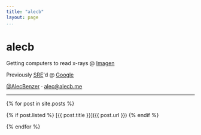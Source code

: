 ```yaml
---
title: "alecb"
layout: page
...
```


# alecb

Getting computers to read x-rays @ [Imagen](https://imagen.ai)

Previously [SRE](https://google.com/sre)'d @ [Google](https://google.com/about)

[@AlecBenzer](https://twitter.com/AlecBenzer) · <alec@alecb.me>

---

{% for post in site.posts %}

{% if post.listed %}
[{{ post.title }}]({{ post.url }})
{% endif %}

{% endfor %}
